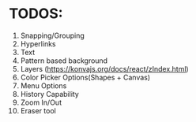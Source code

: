 # TODOS:

1. Snapping/Grouping
2. Hyperlinks
3. Text
4. Pattern based background
5. Layers (https://konvajs.org/docs/react/zIndex.html)
6. Color Picker Options(Shapes + Canvas)
7. Menu Options
8. History Capability
9. Zoom In/Out
10. Eraser tool
